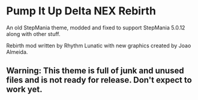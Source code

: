 # Pump It Up Delta NEX Rebirth

An old StepMania theme, modded and fixed to support StepMania 5.0.12 along with other stuff.

Rebirth mod written by Rhythm Lunatic with new graphics created by Joao Almeida.

## Warning: This theme is full of junk and unused files and is not ready for release. Don't expect to work yet.
